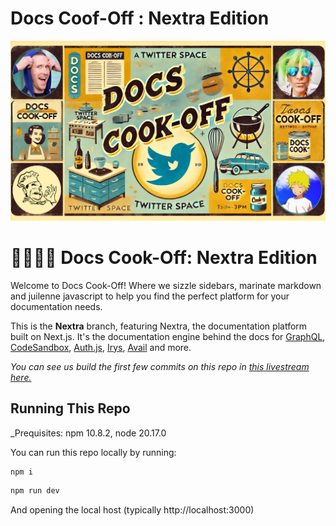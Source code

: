 # Docs Coof-Off : Nextra Edition

![promo header](./assets/cook-off-promo.png)

# 👨‍🍳👨‍🍳 Docs Cook-Off: Nextra Edition

​Welcome to Docs Cook-Off! Where we sizzle sidebars, marinate markdown and juilenne javascript to help you find the perfect platform for your documentation needs.

This is the **Nextra** branch, featuring Nextra, the documentation platform built on Next.js. It's the documentation engine behind the docs for [GraphQL](https://graphql.org/), [CodeSandbox](https://codesandbox.io/docs/learn), [Auth.js](https://authjs.dev/), [Irys](https://docs.irys.xyz/), [Avail](https://docs.availproject.org/) and more. 

_You can see us build the first few commits on this repo in [this livestream here.](https://x.com/spaceagente/status/1833854487557226744)_

## Running This Repo

_Prequisites: npm 10.8.2, node 20.17.0

You can run this repo locally by running:

```bash
npm i
```

```bash
npm run dev
```

And opening the local host (typically http://localhost:3000)